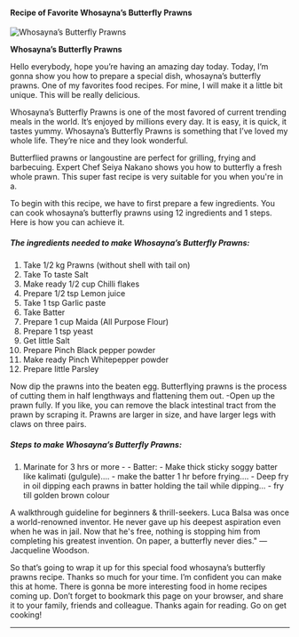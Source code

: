             

#### Recipe of Favorite Whosayna’s Butterfly Prawns

![Whosayna’s Butterfly Prawns](https://img-global.cpcdn.com/recipes/12316e834f00d7ba/751x532cq70/whosaynas-butterfly-prawns-recipe-main-photo.jpg)

**Whosayna’s Butterfly Prawns**

Hello everybody, hope you’re having an amazing day today. Today, I’m gonna show you how to prepare a special dish, whosayna’s butterfly prawns. One of my favorites food recipes. For mine, I will make it a little bit unique. This will be really delicious.

Whosayna’s Butterfly Prawns is one of the most favored of current trending meals in the world. It’s enjoyed by millions every day. It is easy, it is quick, it tastes yummy. Whosayna’s Butterfly Prawns is something that I’ve loved my whole life. They’re nice and they look wonderful.

Butterflied prawns or langoustine are perfect for grilling, frying and barbecuing. Expert Chef Seiya Nakano shows you how to butterfly a fresh whole prawn. This super fast recipe is very suitable for you when you're in a.

To begin with this recipe, we have to first prepare a few ingredients. You can cook whosayna’s butterfly prawns using 12 ingredients and 1 steps. Here is how you can achieve it.

##### The ingredients needed to make Whosayna’s Butterfly Prawns:

1.  Take 1/2 kg Prawns (without shell with tail on)
2.  Take To taste Salt
3.  Make ready 1/2 cup Chilli flakes
4.  Prepare 1/2 tsp Lemon juice
5.  Take 1 tsp Garlic paste
6.  Take Batter
7.  Prepare 1 cup Maida (All Purpose Flour)
8.  Prepare 1 tsp yeast
9.  Get little Salt
10.  Prepare Pinch Black pepper powder
11.  Make ready Pinch Whitepepper powder
12.  Prepare little Parsley

Now dip the prawns into the beaten egg. Butterflying prawns is the process of cutting them in half lengthways and flattening them out. -Open up the prawn fully. If you like, you can remove the black intestinal tract from the prawn by scraping it. Prawns are larger in size, and have larger legs with claws on three pairs.

##### Steps to make Whosayna’s Butterfly Prawns:

1.  Marinate for 3 hrs or more - - Batter: - Make thick sticky soggy batter like kalimati (gulgule)…. - make the batter 1 hr before frying…. - Deep fry in oil dipping each prawns in batter holding the tail while dipping… - fry till golden brown colour

A walkthrough guideline for beginners & thrill-seekers. Luca Balsa was once a world-renowned inventor. He never gave up his deepest aspiration even when he was in jail. Now that he's free, nothing is stopping him from completing his greatest invention. On paper, a butterfly never dies." ― Jacqueline Woodson.

So that’s going to wrap it up for this special food whosayna’s butterfly prawns recipe. Thanks so much for your time. I’m confident you can make this at home. There is gonna be more interesting food in home recipes coming up. Don’t forget to bookmark this page on your browser, and share it to your family, friends and colleague. Thanks again for reading. Go on get cooking!

* * *